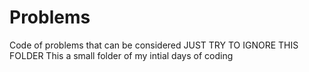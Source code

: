 # Problems
Code of problems that can be considered
JUST TRY TO IGNORE THIS FOLDER
This a small folder of my intial days of coding
